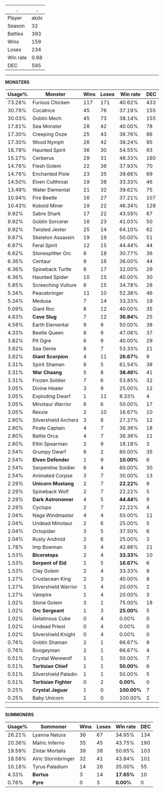 .|.
|-|-
Player|akdx
Season|32
Battles|393
Wins|159
Loses|234
Win rate|0.68
DEC|595

---
**MONSTERS**

Usage%|Monster|Wins|Loses|Win rate|DEC|
-|-|-|-|-|-|
73.28%|Furious Chicken|117|171|40.62%|433|
30.79%|Cocatrice|45|76|37.19%|155|
30.03%|Goblin Mech|45|73|38.14%|155|
17.81%|Sea Monster|28|42|40.00%|78|
17.30%|Creeping Ooze|25|43|36.76%|86|
17.30%|Wood Nymph|26|42|38.24%|95|
16.79%|Haunted Spirit|36|30|54.55%|93|
15.27%|Cerberus|29|31|48.33%|160|
14.76%|Flesh Golem|22|36|37.93%|70|
14.76%|Enchanted Pixie|23|35|39.66%|69|
14.50%|Elven Cutthroat|19|38|33.33%|46|
13.49%|Water Elemental|21|32|39.62%|75|
10.94%|Fire Beetle|16|27|37.21%|107|
10.43%|Kobold Miner|19|22|46.34%|128|
9.92%|Sabre Shark|17|22|43.59%|67|
9.92%|Goblin Sorcerer|16|23|41.03%|50|
9.92%|Twisted Jester|25|14|64.10%|62|
9.67%|Skeleton Assassin|19|19|50.00%|51|
6.87%|Feral Spirit|12|15|44.44%|44|
6.62%|Stonesplitter Orc|8|18|30.77%|36|
6.36%|Centaur|9|16|36.00%|44|
6.36%|Spineback Turtle|8|17|32.00%|29|
6.36%|Haunted Spider|10|15|40.00%|30|
5.85%|Screeching Vulture|8|15|34.78%|28|
5.34%|Peacebringer|11|10|52.38%|46|
5.34%|Medusa|7|14|33.33%|19|
5.09%|Giant Roc|8|12|40.00%|35|
4.83%|**Cave Slug**|7|12|**36.84%**|25|
4.58%|Earth Elemental|9|9|50.00%|38|
4.33%|Beetle Queen|8|9|47.06%|37|
3.82%|Pit Ogre|6|9|40.00%|29|
3.82%|Sea Genie|8|7|53.33%|21|
3.82%|**Giant Scorpion**|4|11|**26.67%**|9|
3.31%|Spirit Shaman|8|5|61.54%|38|
3.31%|**War Chaang**|5|8|**38.46%**|41|
3.31%|Frozen Soldier|7|6|53.85%|32|
3.05%|Divine Healer|3|9|25.00%|12|
3.05%|Exploding Dwarf|1|11|8.33%|4|
3.05%|Minotaur Warrior|6|6|50.00%|17|
3.05%|Rexxie|2|10|16.67%|10|
2.80%|Silvershield Archers|3|8|27.27%|12|
2.80%|Pirate Captain|4|7|36.36%|18|
2.80%|Battle Orca|4|7|36.36%|11|
2.80%|Ettin Spearman|2|9|18.18%|3|
2.54%|Grumpy Dwarf|8|2|80.00%|35|
2.54%|**Elven Defender**|1|9|**10.00%**|6|
2.54%|Serpentine Soldier|6|4|60.00%|30|
2.54%|Animated Corpse|3|7|30.00%|13|
2.29%|**Unicorn Mustang**|2|7|**22.22%**|9|
2.29%|Spineback Wolf|2|7|22.22%|5|
2.29%|**Dark Astronomer**|4|5|**44.44%**|9|
2.29%|Cyclops|2|7|22.22%|4|
2.04%|Naga Windmaster|4|4|50.00%|11|
2.04%|Undead Minotaur|2|6|25.00%|5|
2.04%|Octopider|3|5|37.50%|6|
2.04%|Rusty Android|2|6|25.00%|3|
1.78%|Imp Bowman|3|4|42.86%|21|
1.53%|**Biceratops**|2|4|**33.33%**|10|
1.53%|**Serpent of Eld**|1|5|**16.67%**|6|
1.53%|Clay Golem|2|4|33.33%|9|
1.27%|Crustacean King|2|3|40.00%|8|
1.27%|Silvershield Warrior|1|4|20.00%|2|
1.27%|Vampire|1|4|20.00%|3|
1.02%|Stone Golem|3|1|75.00%|18|
1.02%|**Orc Sergeant**|1|3|**25.00%**|5|
1.02%|Gelatinous Cube|0|4|0.00%|0|
1.02%|Undead Priest|0|4|0.00%|0|
1.02%|Silvershield Knight|0|4|0.00%|0|
0.76%|Goblin Shaman|2|1|66.67%|9|
0.76%|Boogeyman|2|1|66.67%|4|
0.51%|Crystal Werewolf|1|1|50.00%|7|
0.51%|**Tortisian Chief**|1|1|**50.00%**|6|
0.51%|Silvershield Paladin|1|1|50.00%|5|
0.51%|**Tortisian Fighter**|0|2|**0.00%**|0|
0.25%|**Crystal Jaguar**|1|0|**100.00%**|7|
0.25%|Baby Unicorn|1|0|100.00%|2|

---
**SUMMONERS**

Usage%|Summoner|Wins|Loses|Win rate|DEC|
-|-|-|-|-|-|
26.21%|Lyanna Natura|36|67|34.95%|134|
20.36%|Malric Inferno|35|45|43.75%|190|
19.59%|Zintar Mortalis|39|38|50.65%|103|
18.58%|Alric Stormbringer|32|41|43.84%|101|
10.18%|Tyrus Paladium|14|26|35.00%|55|
4.33%|**Bortus**|3|14|**17.65%**|10|
0.76%|**Pyre**|0|3|**0.00%**|0|
